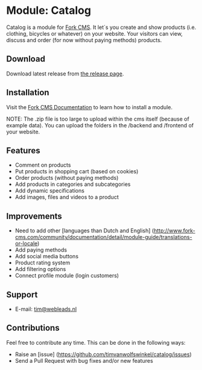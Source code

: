 # Module: Catalog

Catalog is a module for [Fork CMS](http://www.fork-cms.com).
It let´s you create and show products (i.e. clothing, bicycles or whatever) on your website.
Your visitors can view, discuss and order (for now without paying methods) products.

## Download

Download latest release from [the release page](https://github.com/timvanwolfswinkel/catalog/releases).

## Installation

Visit the [Fork CMS Documentation](http://www.fork-cms.com/community/documentation/detail/getting-started/adding-modules) to learn how to install a module.

NOTE: The .zip file is too large to upload within the cms itself (because of example data). You can upload the folders in the /backend and /frontend of your website.

## Features

* Comment on products
* Put products in shopping cart (based on cookies)
* Order products (without paying methods)
* Add products in categories and subcategories
* Add dynamic specifications
* Add images, files and videos to a product

## Improvements

* Need to add other [languages than Dutch and English] (http://www.fork-cms.com/community/documentation/detail/module-guide/translations-or-locale)
* Add paying methods
* Add social media buttons
* Product rating system
* Add filtering options
* Connect profile module (login customers)

## Support

* E-mail: tim@webleads.nl

## Contributions

Feel free to contribute any time. This can be done in the following ways:

* Raise an [issue] (https://github.com/timvanwolfswinkel/catalog/issues)
* Send a Pull Request with bug fixes and/or new features 